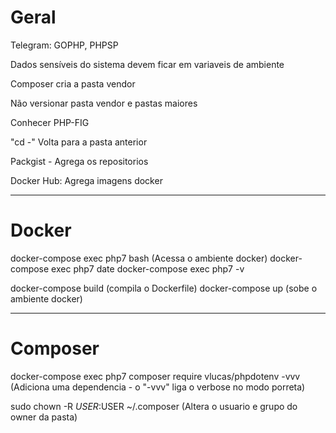 # Geral
Telegram: GOPHP, PHPSP

Dados sensíveis do sistema devem ficar em variaveis de ambiente


Composer cria a pasta vendor

Não versionar pasta vendor e pastas maiores

Conhecer PHP-FIG

"cd -" Volta para a pasta anterior

Packgist - Agrega os repositorios

Docker Hub: Agrega imagens docker

---

# Docker
docker-compose exec php7 bash (Acessa o ambiente docker)
docker-compose exec php7 date
docker-compose exec php7 -v

docker-compose build (compila o Dockerfile)
docker-compose up (sobe o ambiente docker)

---

# Composer

docker-compose exec php7 composer require vlucas/phpdotenv -vvv (Adiciona uma dependencia - o "-vvv" liga o verbose no modo porreta)

sudo chown -R $USER:$USER ~/.composer (Altera o usuario e grupo do owner da pasta)